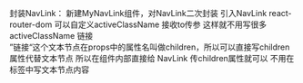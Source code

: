 封装NavLink：
新建MyNavLink组件，对NavLink二次封装
引入NavLink   react-router-dom
可以自定义activeClassName   接收to传参   这样就不用写很多activeClassName
<MyNavLink to="xxxx">链接</MyNavLink>   
”链接“这个文本节点在props中的属性名叫做children，所以可以直接写children属性代替文本节点
所以在组件内部直接给 NavLink 传children属性就可以  不用在标签中写文本节点内容